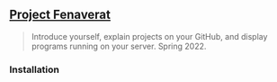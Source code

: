 ## [Project Fenaverat](http://lxrbckl/Project-Fenaverat)
> Introduce yourself, explain projects on your GitHub, and display programs running on your server. Spring 2022.

### Installation
```

```

